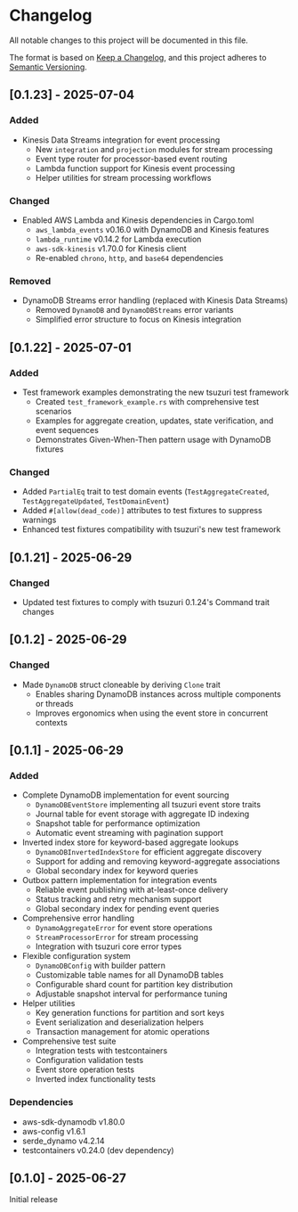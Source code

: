 # Changelog

All notable changes to this project will be documented in this file.

The format is based on [Keep a Changelog](https://keepachangelog.com/en/1.0.0/),
and this project adheres to [Semantic Versioning](https://semver.org/spec/v2.0.0.html).

## [0.1.23] - 2025-07-04

### Added

- Kinesis Data Streams integration for event processing
  - New `integration` and `projection` modules for stream processing
  - Event type router for processor-based event routing
  - Lambda function support for Kinesis event processing
  - Helper utilities for stream processing workflows

### Changed

- Enabled AWS Lambda and Kinesis dependencies in Cargo.toml
  - `aws_lambda_events` v0.16.0 with DynamoDB and Kinesis features
  - `lambda_runtime` v0.14.2 for Lambda execution
  - `aws-sdk-kinesis` v1.70.0 for Kinesis client
  - Re-enabled `chrono`, `http`, and `base64` dependencies

### Removed

- DynamoDB Streams error handling (replaced with Kinesis Data Streams)
  - Removed `DynamoDB` and `DynamoDBStreams` error variants
  - Simplified error structure to focus on Kinesis integration

## [0.1.22] - 2025-07-01

### Added

- Test framework examples demonstrating the new tsuzuri test framework
  - Created `test_framework_example.rs` with comprehensive test scenarios
  - Examples for aggregate creation, updates, state verification, and event sequences
  - Demonstrates Given-When-Then pattern usage with DynamoDB fixtures

### Changed

- Added `PartialEq` trait to test domain events (`TestAggregateCreated`, `TestAggregateUpdated`, `TestDomainEvent`)
- Added `#[allow(dead_code)]` attributes to test fixtures to suppress warnings
- Enhanced test fixtures compatibility with tsuzuri's new test framework

## [0.1.21] - 2025-06-29

### Changed

- Updated test fixtures to comply with tsuzuri 0.1.24's Command trait changes

## [0.1.2] - 2025-06-29

### Changed

- Made `DynamoDB` struct cloneable by deriving `Clone` trait
  - Enables sharing DynamoDB instances across multiple components or threads
  - Improves ergonomics when using the event store in concurrent contexts

## [0.1.1] - 2025-06-29

### Added

- Complete DynamoDB implementation for event sourcing
  - `DynamoDBEventStore` implementing all tsuzuri event store traits
  - Journal table for event storage with aggregate ID indexing
  - Snapshot table for performance optimization
  - Automatic event streaming with pagination support
- Inverted index store for keyword-based aggregate lookups
  - `DynamoDBInvertedIndexStore` for efficient aggregate discovery
  - Support for adding and removing keyword-aggregate associations
  - Global secondary index for keyword queries
- Outbox pattern implementation for integration events
  - Reliable event publishing with at-least-once delivery
  - Status tracking and retry mechanism support
  - Global secondary index for pending event queries
- Comprehensive error handling
  - `DynamoAggregateError` for event store operations
  - `StreamProcessorError` for stream processing
  - Integration with tsuzuri core error types
- Flexible configuration system
  - `DynamoDBConfig` with builder pattern
  - Customizable table names for all DynamoDB tables
  - Configurable shard count for partition key distribution
  - Adjustable snapshot interval for performance tuning
- Helper utilities
  - Key generation functions for partition and sort keys
  - Event serialization and deserialization helpers
  - Transaction management for atomic operations
- Comprehensive test suite
  - Integration tests with testcontainers
  - Configuration validation tests
  - Event store operation tests
  - Inverted index functionality tests

### Dependencies

- aws-sdk-dynamodb v1.80.0
- aws-config v1.6.1
- serde_dynamo v4.2.14
- testcontainers v0.24.0 (dev dependency)

## [0.1.0] - 2025-06-27

Initial release
